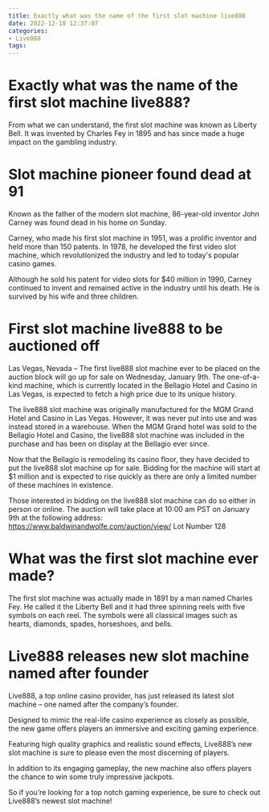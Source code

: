 ```yaml
---
title: Exactly what was the name of the first slot machine live888
date: 2022-12-18 12:37:07
categories:
- Live888
tags:
---
```



#  Exactly what was the name of the first slot machine live888?

From what we can understand, the first slot machine was known as Liberty Bell. It was invented by Charles Fey in 1895 and has since made a huge impact on the gambling industry.

#  Slot machine pioneer found dead at 91

Known as the father of the modern slot machine, 86-year-old inventor John Carney was found dead in his home on Sunday.

Carney, who made his first slot machine in 1951, was a prolific inventor and held more than 150 patents. In 1978, he developed the first video slot machine, which revolutionized the industry and led to today's popular casino games.

Although he sold his patent for video slots for $40 million in 1990, Carney continued to invent and remained active in the industry until his death. He is survived by his wife and three children.

#  First slot machine live888 to be auctioned off

Las Vegas, Nevada – The first live888 slot machine ever to be placed on the auction block will go up for sale on Wednesday, January 9th. The one-of-a-kind machine, which is currently located in the Bellagio Hotel and Casino in Las Vegas, is expected to fetch a high price due to its unique history.

The live888 slot machine was originally manufactured for the MGM Grand Hotel and Casino in Las Vegas. However, it was never put into use and was instead stored in a warehouse. When the MGM Grand hotel was sold to the Bellagio Hotel and Casino, the live888 slot machine was included in the purchase and has been on display at the Bellagio ever since.

Now that the Bellagio is remodeling its casino floor, they have decided to put the live888 slot machine up for sale. Bidding for the machine will start at $1 million and is expected to rise quickly as there are only a limited number of these machines in existence.

Those interested in bidding on the live888 slot machine can do so either in person or online. The auction will take place at 10:00 am PST on January 9th at the following address: https://www.baldwinandwolfe.com/auction/view/ Lot Number 128

#  What was the first slot machine ever made?

The first slot machine was actually made in 1891 by a man named Charles Fey. He called it the Liberty Bell and it had three spinning reels with five symbols on each reel. The symbols were all classical images such as hearts, diamonds, spades, horseshoes, and bells.

#  Live888 releases new slot machine named after founder

Live888, a top online casino provider, has just released its latest slot machine – one named after the company’s founder.

Designed to mimic the real-life casino experience as closely as possible, the new game offers players an immersive and exciting gaming experience.

Featuring high quality graphics and realistic sound effects, Live888’s new slot machine is sure to please even the most discerning of players.

In addition to its engaging gameplay, the new machine also offers players the chance to win some truly impressive jackpots.

So if you’re looking for a top notch gaming experience, be sure to check out Live888’s newest slot machine!